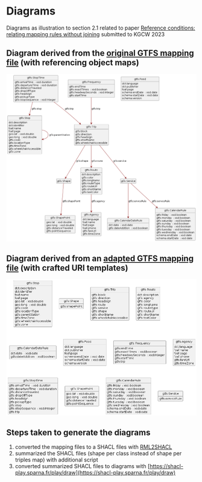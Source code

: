 # Diagrams

Diagrams as illustration to section 2.1 related to paper [Reference conditions: relating mapping rules without joining](https://openreview.net/forum?id=7wQTpBuPRqN) submitted to KGCW 2023

## Diagram derived from the [original GTFS mapping file](./gtfs_mapping.rml.ttl) (with referencing object maps)

![gtfs_diagram_with_relations](./gtfs_diagram_with_relations.png)

## Diagram derived from an [adapted GTFS mapping file](./loose_gtfs_mapping.rml.ttl) (with crafted URI templates)

![gtfs_diagram_without_relations](./gtfs_diagram_without_relations.png)

## Steps taken to generate the diagrams

1. converted the mapping files to a SHACL files with [RML2SHACL](https://github.com/RMLio/RML2SHACL)
2. summarized the SHACL files (shape per class instead of shape per triples map) with additional script
3. converted summarized SHACL files to diagrams with [https://shacl-play.sparna.fr/play/draw](https://shacl-play.sparna.fr/play/draw)

